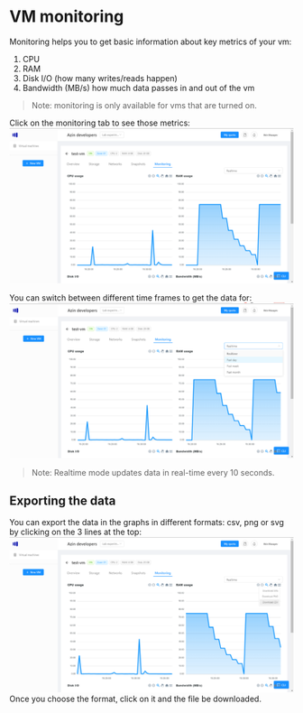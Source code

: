 # VM monitoring
Monitoring helps you to get basic information about key metrics of your vm:
1. CPU
2. RAM
3. Disk I/O (how many writes/reads happen)
4. Bandwidth (MB/s) how much data passes in and out of the vm

> Note: monitoring is only available for vms that are turned on.

Click on the monitoring tab to see those metrics:
![Monitoring](./images/monitoring/monitoring.png)

You can switch between different time frames to get the data for:
![Timeframe](./images/monitoring/timeframe.png)
> Note: Realtime mode updates data in real-time every 10 seconds.

## Exporting the data
You can export the data in the graphs in different formats: csv, png or svg by clicking on the 3 lines at the top:
![Export](./images/monitoring/export.png)
Once you choose the format, click on it and the file be downloaded.


